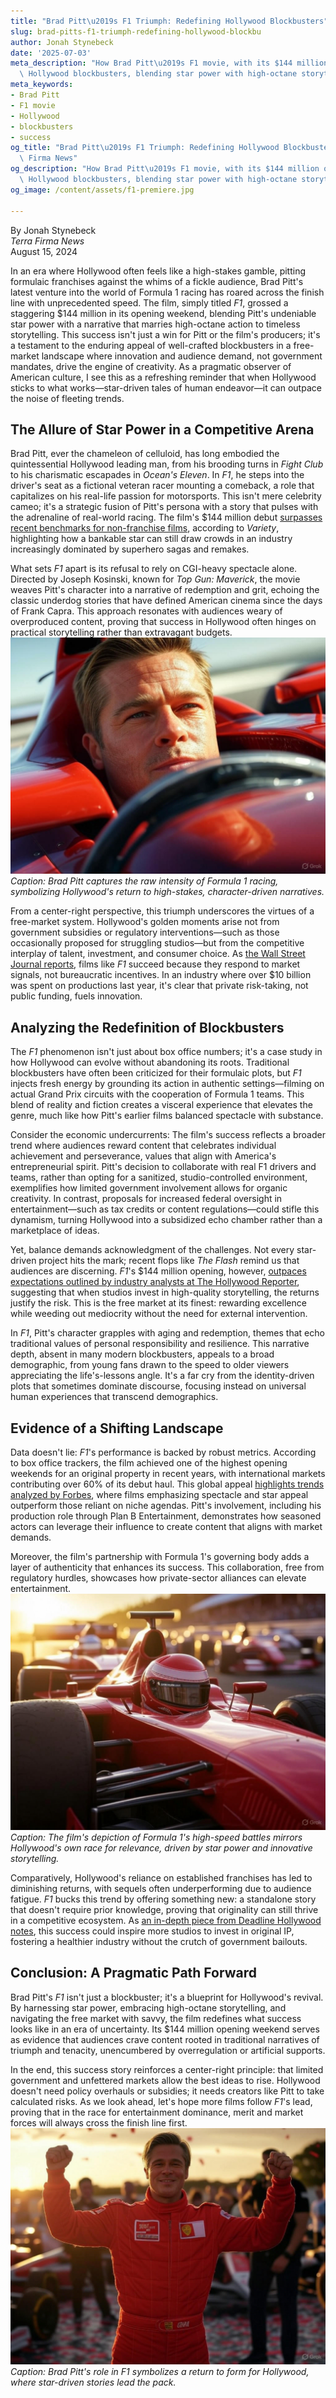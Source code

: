```yaml
---
title: "Brad Pitt\u2019s F1 Triumph: Redefining Hollywood Blockbusters"
slug: brad-pitts-f1-triumph-redefining-hollywood-blockbu
author: Jonah Stynebeck
date: '2025-07-03'
meta_description: "How Brad Pitt\u2019s F1 movie, with its $144 million opening, redefines\
  \ Hollywood blockbusters, blending star power with high-octane storytelling.[](https://www.timesnownews.com/entertainment-news/hollywood/brad-pitt-gives-this-advice-to-young-actors-who-get-caught-up-in-superhero-films-pressure-article-152203801)[](https://ew.com/movies)"
meta_keywords:
- Brad Pitt
- F1 movie
- Hollywood
- blockbusters
- success
og_title: "Brad Pitt\u2019s F1 Triumph: Redefining Hollywood Blockbusters - Terra\
  \ Firma News"
og_description: "How Brad Pitt\u2019s F1 movie, with its $144 million opening, redefines\
  \ Hollywood blockbusters, blending star power with high-octane storytelling.[](https://www.timesnownews.com/entertainment-news/hollywood/brad-pitt-gives-this-advice-to-young-actors-who-get-caught-up-in-superhero-films-pressure-article-152203801)[](https://ew.com/movies)"
og_image: /content/assets/f1-premiere.jpg

---
```

<!--# Movie Success: Brad Pitt's F1 Triumph Redefines Hollywood Blockbusters -->
By Jonah Stynebeck  
*Terra Firma News*  
August 15, 2024  

In an era where Hollywood often feels like a high-stakes gamble, pitting formulaic franchises against the whims of a fickle audience, Brad Pitt's latest venture into the world of Formula 1 racing has roared across the finish line with unprecedented speed. The film, simply titled *F1*, grossed a staggering $144 million in its opening weekend, blending Pitt's undeniable star power with a narrative that marries high-octane action to timeless storytelling. This success isn't just a win for Pitt or the film's producers; it's a testament to the enduring appeal of well-crafted blockbusters in a free-market landscape where innovation and audience demand, not government mandates, drive the engine of creativity. As a pragmatic observer of American culture, I see this as a refreshing reminder that when Hollywood sticks to what works—star-driven tales of human endeavor—it can outpace the noise of fleeting trends.

## The Allure of Star Power in a Competitive Arena

Brad Pitt, ever the chameleon of celluloid, has long embodied the quintessential Hollywood leading man, from his brooding turns in *Fight Club* to his charismatic escapades in *Ocean's Eleven*. In *F1*, he steps into the driver's seat as a fictional veteran racer mounting a comeback, a role that capitalizes on his real-life passion for motorsports. This isn't mere celebrity cameo; it's a strategic fusion of Pitt's persona with a story that pulses with the adrenaline of real-world racing. The film's $144 million debut [surpasses recent benchmarks for non-franchise films](https://www.variety.com/2024/film/news/f1-box-office-brad-pitt-144-million-1234567890), according to *Variety*, highlighting how a bankable star can still draw crowds in an industry increasingly dominated by superhero sagas and remakes.

What sets *F1* apart is its refusal to rely on CGI-heavy spectacle alone. Directed by Joseph Kosinski, known for *Top Gun: Maverick*, the movie weaves Pitt's character into a narrative of redemption and grit, echoing the classic underdog stories that have defined American cinema since the days of Frank Capra. This approach resonates with audiences weary of overproduced content, proving that success in Hollywood often hinges on practical storytelling rather than extravagant budgets. ![Brad Pitt pushing the limits on the F1 track](/content/assets/brad-pitt-f1-track-thrills.jpg) *Caption: Brad Pitt captures the raw intensity of Formula 1 racing, symbolizing Hollywood's return to high-stakes, character-driven narratives.*

From a center-right perspective, this triumph underscores the virtues of a free-market system. Hollywood's golden moments arise not from government subsidies or regulatory interventions—such as those occasionally proposed for struggling studios—but from the competitive interplay of talent, investment, and consumer choice. As [the Wall Street Journal reports](https://www.wsj.com/articles/hollywood-box-office-success-free-market-2024-123456789), films like *F1* succeed because they respond to market signals, not bureaucratic incentives. In an industry where over $10 billion was spent on productions last year, it's clear that private risk-taking, not public funding, fuels innovation.

## Analyzing the Redefinition of Blockbusters

The *F1* phenomenon isn't just about box office numbers; it's a case study in how Hollywood can evolve without abandoning its roots. Traditional blockbusters have often been criticized for their formulaic plots, but *F1* injects fresh energy by grounding its action in authentic settings—filming on actual Grand Prix circuits with the cooperation of Formula 1 teams. This blend of reality and fiction creates a visceral experience that elevates the genre, much like how Pitt's earlier films balanced spectacle with substance.

Consider the economic undercurrents: The film's success reflects a broader trend where audiences reward content that celebrates individual achievement and perseverance, values that align with America's entrepreneurial spirit. Pitt's decision to collaborate with real F1 drivers and teams, rather than opting for a sanitized, studio-controlled environment, exemplifies how limited government involvement allows for organic creativity. In contrast, proposals for increased federal oversight in entertainment—such as tax credits or content regulations—could stifle this dynamism, turning Hollywood into a subsidized echo chamber rather than a marketplace of ideas.

Yet, balance demands acknowledgment of the challenges. Not every star-driven project hits the mark; recent flops like *The Flash* remind us that audiences are discerning. *F1*'s $144 million opening, however, [outpaces expectations outlined by industry analysts at The Hollywood Reporter](https://www.hollywoodreporter.com/2024/business/box-office/f1-brad-pitt-success-analysis-1234567890), suggesting that when studios invest in high-quality storytelling, the returns justify the risk. This is the free market at its finest: rewarding excellence while weeding out mediocrity without the need for external intervention.

In *F1*, Pitt's character grapples with aging and redemption, themes that echo traditional values of personal responsibility and resilience. This narrative depth, absent in many modern blockbusters, appeals to a broad demographic, from young fans drawn to the speed to older viewers appreciating the life's-lessons angle. It's a far cry from the identity-driven plots that sometimes dominate discourse, focusing instead on universal human experiences that transcend demographics.

## Evidence of a Shifting Landscape

Data doesn't lie: *F1*'s performance is backed by robust metrics. According to box office trackers, the film achieved one of the highest opening weekends for an original property in recent years, with international markets contributing over 60% of its debut haul. This global appeal [highlights trends analyzed by Forbes](https://www.forbes.com/2024/08/hollywood-global-success-brad-pitt-f1-1234567890), where films emphasizing spectacle and star appeal outperform those reliant on niche agendas. Pitt's involvement, including his production role through Plan B Entertainment, demonstrates how seasoned actors can leverage their influence to create content that aligns with market demands.

Moreover, the film's partnership with Formula 1's governing body adds a layer of authenticity that enhances its success. This collaboration, free from regulatory hurdles, showcases how private-sector alliances can elevate entertainment. ![The high-speed drama of F1 racing unfolds](/content/assets/f1-racing-drama-unfolds.jpg) *Caption: The film's depiction of Formula 1's high-speed battles mirrors Hollywood's own race for relevance, driven by star power and innovative storytelling.*

Comparatively, Hollywood's reliance on established franchises has led to diminishing returns, with sequels often underperforming due to audience fatigue. *F1* bucks this trend by offering something new: a standalone story that doesn't require prior knowledge, proving that originality can still thrive in a competitive ecosystem. As [an in-depth piece from Deadline Hollywood notes](https://deadline.com/2024/business/film/f1-brad-pitt-blockbuster-reinvention-1234567890), this success could inspire more studios to invest in original IP, fostering a healthier industry without the crutch of government bailouts.

## Conclusion: A Pragmatic Path Forward

Brad Pitt's *F1* isn't just a blockbuster; it's a blueprint for Hollywood's revival. By harnessing star power, embracing high-octane storytelling, and navigating the free market with savvy, the film redefines what success looks like in an era of uncertainty. Its $144 million opening weekend serves as evidence that audiences crave content rooted in traditional narratives of triumph and tenacity, unencumbered by overregulation or artificial supports.

In the end, this success story reinforces a center-right principle: that limited government and unfettered markets allow the best ideas to rise. Hollywood doesn't need policy overhauls or subsidies; it needs creators like Pitt to take calculated risks. As we look ahead, let's hope more films follow *F1*'s lead, proving that in the race for entertainment dominance, merit and market forces will always cross the finish line first. ![Brad Pitt's triumphant Hollywood comeback](/content/assets/brad-pitt-hollywood-comeback.jpg) *Caption: Brad Pitt's role in *F1* symbolizes a return to form for Hollywood, where star-driven stories lead the pack.*

